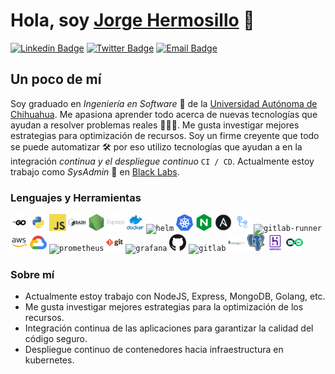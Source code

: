 # Hola, soy [Jorge Hermosillo](https://github.com/jhersa) 🦒

[![Linkedin Badge](https://img.shields.io/badge/Linkedin-blue?style=for-the-badge&logo=Linkedin&logoColor=white&link=www.linkedin.com/in/jhersa)](www.linkedin.com/in/jhersa)
[![Twitter Badge](https://img.shields.io/badge/Twitter-00acee?style=for-the-badge&logo=Twitter&logoColor=white)](https://twitter.com/jh3rsa)
[![Email Badge](https://img.shields.io/badge/Gmail-gray?style=for-the-badge&logo=Gmail&logoColor=white)](mailto:suave@suave.dev)

## Un poco de mí

Soy graduado en _Ingeniería en Software_ 📖 de la [Universidad Autónoma de Chihuahua](https://uach.mx/). Me apasiona aprender todo acerca de nuevas tecnologías que ayudan a resolver problemas reales 👨🏻‍💻. Me gusta investigar mejores estrategias para optimización de recursos. Soy un firme creyente que todo se puede automatizar 🛠 por eso utilizo tecnologías que ayudan a en la integración _continua y el despliegue continuo_ `CI / CD`. Actualmente estoy trabajo como _SysAdmin_ 🚀 en [Black Labs](https://blacklabs.mx/).

### Lenguajes y Herramientas

<code><img height="27" src="https://raw.githubusercontent.com/github/explore/80688e429a7d4ef2fca1e82350fe8e3517d3494d/topics/go/go.png" alt="go"></code>
<code><img height="27" src="https://raw.githubusercontent.com/github/explore/80688e429a7d4ef2fca1e82350fe8e3517d3494d/topics/python/python.png" alt="python"></code>
<code><img height="27" src="https://raw.githubusercontent.com/github/explore/80688e429a7d4ef2fca1e82350fe8e3517d3494d/topics/javascript/javascript.png" alt="javascript"></code>
<code><img height="27" src="https://raw.githubusercontent.com/github/explore/80688e429a7d4ef2fca1e82350fe8e3517d3494d/topics/bash/bash.png" alt="python"></code>
<code><img height="27" src="https://raw.githubusercontent.com/github/explore/80688e429a7d4ef2fca1e82350fe8e3517d3494d/topics/nodejs/nodejs.png" alt="nodejs"></code>
<code><img height="27" src="https://raw.githubusercontent.com/github/explore/80688e429a7d4ef2fca1e82350fe8e3517d3494d/topics/express/express.png" alt="express"></code>
<code><img height="27" src="https://raw.githubusercontent.com/github/explore/80688e429a7d4ef2fca1e82350fe8e3517d3494d/topics/docker/docker.png" alt="docker"></code>
<code><img height="27" src="https://helm.sh/img/helm.svg" alt="helm"></code>
<code><img height="27" src="https://raw.githubusercontent.com/github/explore/80688e429a7d4ef2fca1e82350fe8e3517d3494d/topics/kubernetes/kubernetes.png" alt="kubernees"></code>
<code><img height="27" src="https://raw.githubusercontent.com/github/explore/85cceaeeaf993ca35664dc37ea24f9237fbbfc14/topics/nginx/nginx.png" alt="nginx"></code>
<code><img height="27" src="https://raw.githubusercontent.com/github/explore/80688e429a7d4ef2fca1e82350fe8e3517d3494d/topics/ansible/ansible.png" alt="ansible"></code>
<code><img height="27" src="https://raw.githubusercontent.com/github/explore/2c7e603b797535e5ad8b4beb575ab3b7354666e1/topics/actions/actions.png" alt="github-actions"></code>
<code><img height="27" src="https://gitlab.com/uploads/-/system/project/avatar/250833/runner_logo.png" alt="gitlab-runner"></code>
<code><img height="27" src="https://raw.githubusercontent.com/github/explore/fbceb94436312b6dacde68d122a5b9c7d11f9524/topics/aws/aws.png" alt="aws"></code>
<code><img height="27" src="https://raw.githubusercontent.com/github/explore/08e8077e6cd7375c007c6fd6ac8cced5d7738494/topics/google-cloud/google-cloud.png" alt="gcp"></code>
<code><img height="27" src="https://prometheus.io/assets/prometheus_logo_grey.svg" alt="prometheus"></code>
<code><img height="27" src="https://raw.githubusercontent.com/github/explore/80688e429a7d4ef2fca1e82350fe8e3517d3494d/topics/git/git.png" alt="git"></code>
<code><img height="27" src="https://upload.wikimedia.org/wikipedia/commons/9/9d/Grafana_logo.png" alt="grafana"></code>
<code><img height="27" src="https://raw.githubusercontent.com/github/explore/78df643247d429f6cc873026c0622819ad797942/topics/github/github.png" alt="github"></code>
<code><img height="27" src="https://about.gitlab.com/images/press/press-kit-icon.svg" alt="gitlab"></code>
<code><img height="27" src="https://raw.githubusercontent.com/github/explore/80688e429a7d4ef2fca1e82350fe8e3517d3494d/topics/mongodb/mongodb.png" alt="mongodb"></code>
<code><img height="27" src="https://raw.githubusercontent.com/github/explore/80688e429a7d4ef2fca1e82350fe8e3517d3494d/topics/postgresql/postgresql.png" alt="postgresql"></code>
<code><img height="27" src="https://raw.githubusercontent.com/github/explore/cb661bc288627f05a5ac4187b00495fd8048c9fa/topics/heroku/heroku.png" alt="heroku"></code>
<code><img height="27" src="https://raw.githubusercontent.com/github/explore/3002c1497202fcd179aa4c64194ea859dfd49820/topics/devops/devops.png" alt="devops"></code>

### Sobre mí

- Actualmente estoy trabajo con NodeJS, Express, MongoDB, Golang, etc.
- Me gusta investigar mejores estrategias para la optimización de los recursos.
- Integración continua de las aplicaciones para garantizar la calidad del código seguro.
- Despliegue continuo de contenedores hacia infraestructura en kubernetes.

